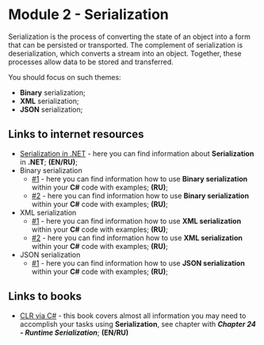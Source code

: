 # Module 2 - Serialization

Serialization is the process of converting the state of an object into a form that can be persisted or transported. The complement of serialization is deserialization, which converts a stream into an object. Together, these processes allow data to be stored and transferred.

You should focus on such themes:
* **Binary** serialization;
* **XML** serialization;
* **JSON** serialization;

## Links to internet resources

* [Serialization in .NET](hhttps://docs.microsoft.com/en-us/dotnet/standard/serialization/) - here you can find information about **Serialization** in **.NET**; **(EN/RU)**;
* Binary serialization
  * [#1](https://metanit.com/sharp/tutorial/6.2.php) - here you can find information how to use **Binary serialization** within your **C#** code with examples; **(RU)**;
  * [#2](https://professorweb.ru/my/csharp/thread_and_files/level4/4_1.php) - here you can find information how to use **Binary serialization** within your **C#** code with examples; **(RU)**;
* XML serialization
  * [#1](https://metanit.com/sharp/tutorial/6.4.php) - here you can find information how to use **XML serialization** within your **C#** code with examples; **(RU)**;
  * [#2](https://professorweb.ru/my/csharp/thread_and_files/level4/4_5.php) - here you can find information how to use **XML serialization** within your **C#** code with examples; **(RU)**;
* JSON serialization
  * [#1](https://metanit.com/sharp/tutorial/6.5.php) - here you can find information how to use **JSON serialization** within your **C#** code with examples; **(RU)**;

## Links to books
* [CLR via C#](https://www.amazon.com/CLR-via-4th-Developer-Reference/dp/0735667454) - this book covers almost all information you may need to accomplish your tasks using **Serialization**, see chapter with ***Chapter 24 - Runtime Serialization***; **(EN/RU)**